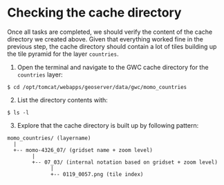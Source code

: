 # Checking the cache directory

Once all tasks are completed, we should verify the content of the cache directory
we created above. Given that everything worked fine in the previous step, the
cache directory should contain a lot of tiles building up the tile pyramid for
the layer `countries`.

1. Open the terminal and navigate to the GWC cache directory for the `countries`
   layer:
```
$ cd /opt/tomcat/webapps/geoserver/data/gwc/momo_countries
```
2. List the directory contents with:
```
$ ls -l
```
3. Explore that the cache directory is built up by following pattern:
```
momo_countries/ (layername)
  |
  +-- momo-4326_07/ (gridset name + zoom level)
        |
        +-- 07_03/ (internal notation based on gridset + zoom level)
              |
              +-- 0119_0057.png (tile index)
```
